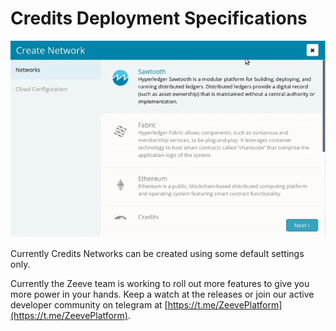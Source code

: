 # Credits Deployment Specifications

![](./images/network-creation-credits.gif)

Currently Credits Networks can be created using some default settings only.

Currently the Zeeve team is working to roll out more features to give you more power in your hands. Keep a watch at the releases or join our active developer community on telegram at [https://t.me/ZeevePlatform](https://t.me/ZeevePlatform).